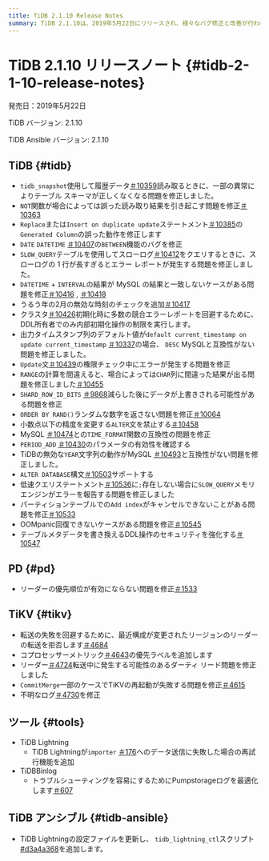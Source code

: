 ```yaml
---
title: TiDB 2.1.10 Release Notes
summary: TiDB 2.1.10は、2019年5月22日にリリースされ、様々なバグ修正と改善が行われました。このリリースには、テーブルスキーマ、読み取り結果、生成列、日時関数、スローログなどに関する問題の修正が含まれています。さらに、TiKV、 TiDB Lightning 、TiDB Binlogなどのツールにも改善が加えられました。TiDB Ansibleバージョン2.1.10もアップデートされました。
---
```


# TiDB 2.1.10 リリースノート {#tidb-2-1-10-release-notes}

発売日：2019年5月22日

TiDB バージョン: 2.1.10

TiDB Ansible バージョン: 2.1.10

## TiDB {#tidb}

-   `tidb_snapshot`使用して履歴データ[＃10359](https://github.com/pingcap/tidb/pull/10359)読み取るときに、一部の異常によりテーブル スキーマが正しくなくなる問題を修正しました。
-   `NOT`関数が場合によっては誤った読み取り結果を引き起こす問題を修正[＃10363](https://github.com/pingcap/tidb/pull/10363)
-   `Replace`または`Insert on duplicate update`ステートメント[＃10385](https://github.com/pingcap/tidb/pull/10385)の`Generated Column`の誤った動作を修正します
-   `DATE` `DATETIME` [＃10407](https://github.com/pingcap/tidb/pull/10407)の`BETWEEN`機能のバグを修正
-   `SLOW_QUERY`テーブルを使用してスローログ[＃10412](https://github.com/pingcap/tidb/pull/10412)をクエリするときに、スローログの 1 行が長すぎるとエラー レポートが発生する問題を修正しました。
-   `DATETIME` + `INTERVAL`の結果が MySQL の結果と一致しないケースがある問題を修正[＃10416](https://github.com/pingcap/tidb/pull/10416) , [＃10418](https://github.com/pingcap/tidb/pull/10418)
-   うるう年の2月の無効な時刻のチェックを追加[＃10417](https://github.com/pingcap/tidb/pull/10417)
-   クラスタ[＃10426](https://github.com/pingcap/tidb/pull/10426)初期化時に多数の競合エラーレポートを回避するために、DDL所有者でのみ内部初期化操作の制限を実行します。
-   出力タイムスタンプ列のデフォルト値が`default current_timestamp on update current_timestamp` [＃10337](https://github.com/pingcap/tidb/issues/10337)の場合、 `DESC` MySQLと互換性がない問題を修正しました。
-   `Update`文[＃10439](https://github.com/pingcap/tidb/pull/10439)の権限チェック中にエラーが発生する問題を修正
-   `RANGE`の計算を間違えると、場合によっては`CHAR`列に間違った結果が出る問題を修正しました[＃10455](https://github.com/pingcap/tidb/pull/10455)
-   `SHARD_ROW_ID_BITS` [＃9868](https://github.com/pingcap/tidb/pull/9868)減らした後にデータが上書きされる可能性がある問題を修正
-   `ORDER BY RAND()`ランダムな数字を返さない問題を修正[＃10064](https://github.com/pingcap/tidb/pull/10064)
-   小数点以下の精度を変更する`ALTER`文を禁止する[＃10458](https://github.com/pingcap/tidb/pull/10458)
-   MySQL [＃10474](https://github.com/pingcap/tidb/pull/10474)との`TIME_FORMAT`関数の互換性の問題を修正
-   `PERIOD_ADD` [＃10430](https://github.com/pingcap/tidb/pull/10430)のパラメータの有効性を確認する
-   TiDBの無効な`YEAR`文字列の動作がMySQL [＃10493](https://github.com/pingcap/tidb/pull/10493)と互換性がない問題を修正しました。
-   `ALTER DATABASE`構文[＃10503](https://github.com/pingcap/tidb/pull/10503)サポートする
-   低速クエリステートメント[＃10536](https://github.com/pingcap/tidb/pull/10536)に`;`存在しない場合に`SLOW_QUERY`メモリエンジンがエラーを報告する問題を修正しました
-   パーティションテーブルでの`Add index`がキャンセルできないことがある問題を修正[＃10533](https://github.com/pingcap/tidb/pull/10533)
-   OOMpanic回復できないケースがある問題を修正[＃10545](https://github.com/pingcap/tidb/pull/10545)
-   テーブルメタデータを書き換えるDDL操作のセキュリティを強化する[＃10547](https://github.com/pingcap/tidb/pull/10547)

## PD {#pd}

-   リーダーの優先順位が有効にならない問題を修正[＃1533](https://github.com/pingcap/pd/pull/1533)

## TiKV {#tikv}

-   転送の失敗を回避するために、最近構成が変更されたリージョンのリーダーの転送を拒否します[＃4684](https://github.com/tikv/tikv/pull/4684)
-   コプロセッサーメトリック[＃4643](https://github.com/tikv/tikv/pull/4643)の優先ラベルを追加します
-   リーダー[＃4724](https://github.com/tikv/tikv/pull/4724)転送中に発生する可能性のあるダーティ リード問題を修正しました
-   `CommitMerge`一部のケースでTiKVの再起動が失敗する問題を修正[＃4615](https://github.com/tikv/tikv/pull/4615)
-   不明なログ[＃4730](https://github.com/tikv/tikv/pull/4730)を修正

## ツール {#tools}

-   TiDB Lightning
    -   TiDB Lightningが`importer` [＃176](https://github.com/pingcap/tidb-lightning/pull/176)へのデータ送信に失敗した場合の再試行機能を追加
-   TiDBBinlog
    -   トラブルシューティングを容易にするためにPumpstorageログを最適化します[＃607](https://github.com/pingcap/tidb-binlog/pull/607)

## TiDB アンシブル {#tidb-ansible}

-   TiDB Lightningの設定ファイルを更新し、 `tidb_lightning_ctl`スクリプト[#d3a4a368](https://github.com/pingcap/tidb-ansible/commit/d3a4a368810a421c49980899a286cf010569b4c7)を追加します。
